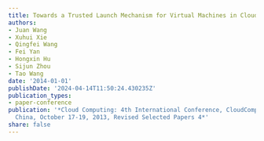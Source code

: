 ```yaml
---
title: Towards a Trusted Launch Mechanism for Virtual Machines in Cloud Computing
authors:
- Juan Wang
- Xuhui Xie
- Qingfei Wang
- Fei Yan
- Hongxin Hu
- Sijun Zhou
- Tao Wang
date: '2014-01-01'
publishDate: '2024-04-14T11:50:24.430235Z'
publication_types:
- paper-conference
publication: '*Cloud Computing: 4th International Conference, CloudComp 2013, Wuhan,
  China, October 17-19, 2013, Revised Selected Papers 4*'
share: false
---
```


